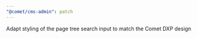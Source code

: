 ```yaml
---
"@comet/cms-admin": patch
---
```


Adapt styling of the page tree search input to match the Comet DXP design
